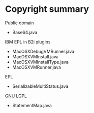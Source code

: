 # Copyright summary

Public domain
* Base64.java

IBM EPL in B2i plugins
* MacOSXDebugVMRunner.java
* MacOSXVMInstall.java
* MacOSXVMInstallType.java
* MacOSXVMRunner.java

EPL
* SerializableMultiStatus.java

GNU LGPL
* StatementMap.java
